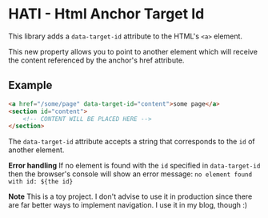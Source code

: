 # HATI - Html Anchor Target Id

This library adds a `data-target-id` attribute to the HTML's `<a>` element.

This new property allows you to point to another element which will receive the content referenced by the anchor's href attribute.

## Example

``` html
<a href="/some/page" data-target-id="content">some page</a>
<section id="content">
    <!-- CONTENT WILL BE PLACED HERE -->
</section>
```

The `data-target-id` attribute accepts a string that corresponds to the `id` of another element.

**Error handling**
If no element is found with the `id` specified in `data-target-id` then the browser's console will show an error message: `no element found with id: ${the id}`

**Note**
This is a toy project. I don't advise to use it in production since there are far better ways to implement navigation. I use it in my blog, though :)
